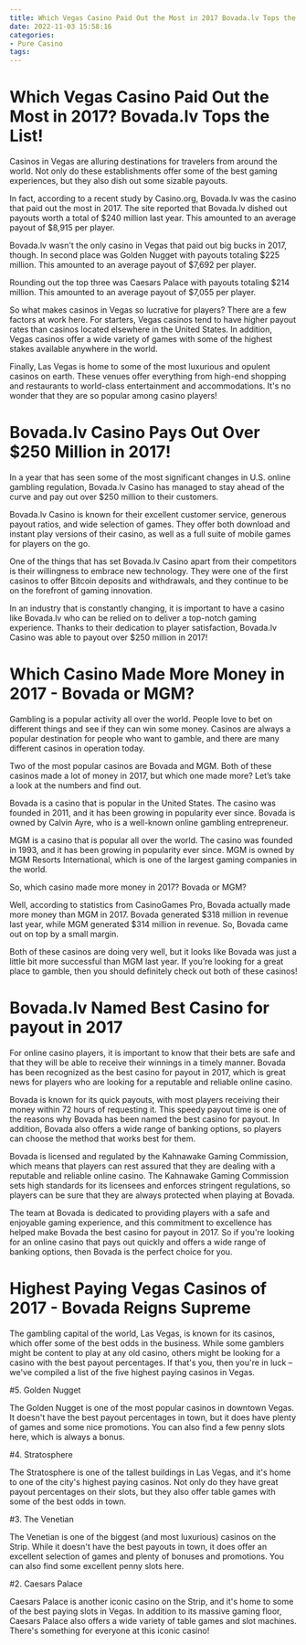 ```yaml
---
title: Which Vegas Casino Paid Out the Most in 2017 Bovada.lv Tops the List!
date: 2022-11-03 15:58:16
categories:
- Pure Casino
tags:
---
```



#  Which Vegas Casino Paid Out the Most in 2017? Bovada.lv Tops the List!

Casinos in Vegas are alluring destinations for travelers from around the world. Not only do these establishments offer some of the best gaming experiences, but they also dish out some sizable payouts.

In fact, according to a recent study by Casino.org, Bovada.lv was the casino that paid out the most in 2017. The site reported that Bovada.lv dished out payouts worth a total of $240 million last year. This amounted to an average payout of $8,915 per player.

Bovada.lv wasn't the only casino in Vegas that paid out big bucks in 2017, though. In second place was Golden Nugget with payouts totaling $225 million. This amounted to an average payout of $7,692 per player.

Rounding out the top three was Caesars Palace with payouts totaling $214 million. This amounted to an average payout of $7,055 per player.

So what makes casinos in Vegas so lucrative for players? There are a few factors at work here. For starters, Vegas casinos tend to have higher payout rates than casinos located elsewhere in the United States. In addition, Vegas casinos offer a wide variety of games with some of the highest stakes available anywhere in the world.

Finally, Las Vegas is home to some of the most luxurious and opulent casinos on earth. These venues offer everything from high-end shopping and restaurants to world-class entertainment and accommodations. It's no wonder that they are so popular among casino players!

#  Bovada.lv Casino Pays Out Over $250 Million in 2017!

In a year that has seen some of the most significant changes in U.S. online gambling regulation, Bovada.lv Casino has managed to stay ahead of the curve and pay out over $250 million to their customers.

Bovada.lv Casino is known for their excellent customer service, generous payout ratios, and wide selection of games. They offer both download and instant play versions of their casino, as well as a full suite of mobile games for players on the go.

One of the things that has set Bovada.lv Casino apart from their competitors is their willingness to embrace new technology. They were one of the first casinos to offer Bitcoin deposits and withdrawals, and they continue to be on the forefront of gaming innovation.

In an industry that is constantly changing, it is important to have a casino like Bovada.lv who can be relied on to deliver a top-notch gaming experience. Thanks to their dedication to player satisfaction, Bovada.lv Casino was able to payout over $250 million in 2017!

#  Which Casino Made More Money in 2017 - Bovada or MGM?

Gambling is a popular activity all over the world. People love to bet on different things and see if they can win some money. Casinos are always a popular destination for people who want to gamble, and there are many different casinos in operation today.

Two of the most popular casinos are Bovada and MGM. Both of these casinos made a lot of money in 2017, but which one made more? Let’s take a look at the numbers and find out.

Bovada is a casino that is popular in the United States. The casino was founded in 2011, and it has been growing in popularity ever since. Bovada is owned by Calvin Ayre, who is a well-known online gambling entrepreneur.

MGM is a casino that is popular all over the world. The casino was founded in 1993, and it has been growing in popularity ever since. MGM is owned by MGM Resorts International, which is one of the largest gaming companies in the world.

So, which casino made more money in 2017? Bovada or MGM?

Well, according to statistics from CasinoGames Pro, Bovada actually made more money than MGM in 2017. Bovada generated $318 million in revenue last year, while MGM generated $314 million in revenue. So, Bovada came out on top by a small margin.

Both of these casinos are doing very well, but it looks like Bovada was just a little bit more successful than MGM last year. If you’re looking for a great place to gamble, then you should definitely check out both of these casinos!

#  Bovada.lv Named Best Casino for payout in 2017 

For online casino players, it is important to know that their bets are safe and that they will be able to receive their winnings in a timely manner. Bovada has been recognized as the best casino for payout in 2017, which is great news for players who are looking for a reputable and reliable online casino.

Bovada is known for its quick payouts, with most players receiving their money within 72 hours of requesting it. This speedy payout time is one of the reasons why Bovada has been named the best casino for payout. In addition, Bovada also offers a wide range of banking options, so players can choose the method that works best for them.

Bovada is licensed and regulated by the Kahnawake Gaming Commission, which means that players can rest assured that they are dealing with a reputable and reliable online casino. The Kahnawake Gaming Commission sets high standards for its licensees and enforces stringent regulations, so players can be sure that they are always protected when playing at Bovada.

The team at Bovada is dedicated to providing players with a safe and enjoyable gaming experience, and this commitment to excellence has helped make Bovada the best casino for payout in 2017. So if you're looking for an online casino that pays out quickly and offers a wide range of banking options, then Bovada is the perfect choice for you.

#  Highest Paying Vegas Casinos of 2017 - Bovada Reigns Supreme

The gambling capital of the world, Las Vegas, is known for its casinos, which offer some of the best odds in the business. While some gamblers might be content to play at any old casino, others might be looking for a casino with the best payout percentages. If that's you, then you're in luck – we've compiled a list of the five highest paying casinos in Vegas.

#5. Golden Nugget

The Golden Nugget is one of the most popular casinos in downtown Vegas. It doesn't have the best payout percentages in town, but it does have plenty of games and some nice promotions. You can also find a few penny slots here, which is always a bonus.

#4. Stratosphere

The Stratosphere is one of the tallest buildings in Las Vegas, and it's home to one of the city's highest paying casinos. Not only do they have great payout percentages on their slots, but they also offer table games with some of the best odds in town.

#3. The Venetian

The Venetian is one of the biggest (and most luxurious) casinos on the Strip. While it doesn't have the best payouts in town, it does offer an excellent selection of games and plenty of bonuses and promotions. You can also find some excellent penny slots here.

#2. Caesars Palace

Caesars Palace is another iconic casino on the Strip, and it's home to some of the best paying slots in Vegas. In addition to its massive gaming floor, Caesars Palace also offers a wide variety of table games and slot machines. There's something for everyone at this iconic casino!